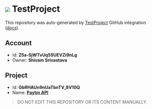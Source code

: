 # ![](https://s3.amazonaws.com/storage-static.testproject.io/logos/TP-Logo-Square.svg) TestProject

This repository was auto-generated by [TestProject](https://testproject.io) GitHub integration ([docs](https://docs.testproject.io/testproject-integrations/github-integration)).

## Account
* Id: **25a-SjWTvUq5SUEVZi9nLg**
* Owner: **Shivam Srivastava**

## Project
* Id: **GbRHAUn9nUaTbnTV_8V10Q**
* Name: **[Paytm API](https://app.testproject.io/#/projects/734247/tests)**

> DO NOT EDIT THIS REPOSITORY OR ITS CONTENT MANUALLY.